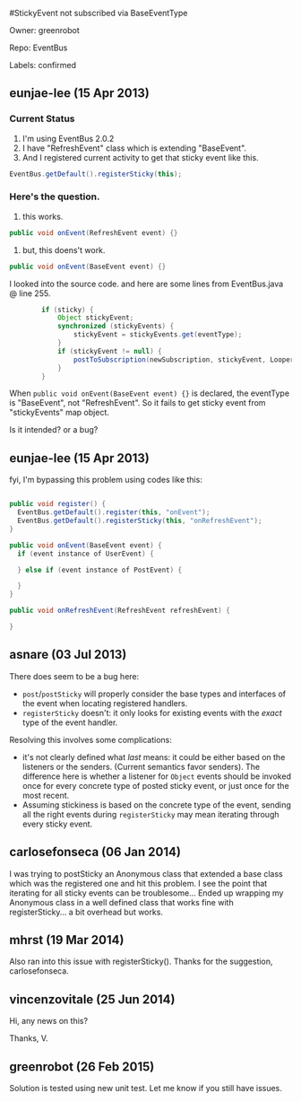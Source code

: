 #StickyEvent not subscribed via BaseEventType

Owner: greenrobot

Repo: EventBus

Labels: confirmed 

## eunjae-lee (15 Apr 2013)

### Current Status
1. I'm using EventBus 2.0.2
2. I have "RefreshEvent" class which is extending "BaseEvent".
3. And I registered current activity to get that sticky event like this.

``` java
EventBus.getDefault().registerSticky(this);
```
### Here's the question.
1. this works.

``` java
public void onEvent(RefreshEvent event) {} 
```
1. but, this doens't work.

``` java
public void onEvent(BaseEvent event) {}
```

I looked into the source code. and here are some lines from EventBus.java @ line 255.

``` java
        if (sticky) {
            Object stickyEvent;
            synchronized (stickyEvents) {
                stickyEvent = stickyEvents.get(eventType);
            }
            if (stickyEvent != null) {
                postToSubscription(newSubscription, stickyEvent, Looper.getMainLooper() == Looper.myLooper());
            }
        }
```

When `public void onEvent(BaseEvent event) {}` is declared, the eventType is "BaseEvent", not "RefreshEvent". So it fails to get sticky event from "stickyEvents" map object.

Is it intended? or a bug?


## eunjae-lee (15 Apr 2013)

fyi, I'm bypassing this problem using codes like this:

``` java

public void register() {
  EventBus.getDefault().register(this, "onEvent");
  EventBus.getDefault().registerSticky(this, "onRefreshEvent");
}

public void onEvent(BaseEvent event) {
  if (event instance of UserEvent) {

  } else if (event instance of PostEvent) {

  }
}

public void onRefreshEvent(RefreshEvent refreshEvent) {

}
```


## asnare (03 Jul 2013)

There does seem to be a bug here:
- `post`/`postSticky` will properly consider the base types and interfaces of the event when locating registered handlers.
- `registerSticky` doesn't: it only looks for existing events with the _exact_ type of the event handler.

Resolving this involves some complications:
- it's not clearly defined what _last_ means: it could be either based on the listeners or the senders. (Current semantics favor senders). The difference here is whether a listener for `Object` events should be invoked once for every concrete type of posted sticky event, or just once for the most recent.
- Assuming stickiness is based on the concrete type of the event, sending all the right events during `registerSticky` may mean iterating through every sticky event.


## carlosefonseca (06 Jan 2014)

I was trying to postSticky an Anonymous class that extended a base class which was the registered one and hit this problem. I see the point that iterating for all sticky events can be troublesome… Ended up wrapping my Anonymous class in a well defined class that works fine with registerSticky… a bit overhead but works.


## mhrst (19 Mar 2014)

Also ran into this issue with registerSticky(). Thanks for the suggestion, carlosefonseca.


## vincenzovitale (25 Jun 2014)

Hi,
any news on this?

Thanks,
V.


## greenrobot (26 Feb 2015)

Solution is tested using new unit test. Let me know if you still have issues.


